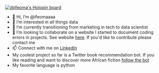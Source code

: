 [![@ifeoma's Holopin board](https://holopin.me/ifeoma)](https://holopin.io/@ifeoma)

- 👋 Hi, I’m @ifeomaaaa
- 👀 I’m interested in all things data
- 🌱 I’m currently transitioning from marketing in tech to data scientist
- 💞️ I’m looking to collaborate on a website I started to document coding errors in projects. See website [here](https://errorswhilecoding.wordpress.com/). If you'd like to contribute please contact me
- 📫 Connect with me on [LinkedIn](https://www.linkedin.com/in/ifeoma-igwe-69b84b16b/)
- My coolest project so far is a Twitter book recommendation bot. If you like reading and want to discover more African fiction [follow the bot](https://twitter.com/IfeomaBot)
- My favorite language is python

<!---
ifeomaaaa/ifeomaaaa is a ✨ special ✨ repository because its `README.md` (this file) appears on your GitHub profile.
You can click the Preview link to take a look at your changes.
--->
